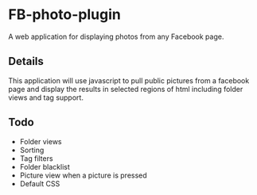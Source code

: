 FB-photo-plugin
===============

A web application for displaying photos from any Facebook page.

Details
--------------
This application will use javascript to pull public pictures from a facebook page and display the results in selected regions of html including folder views and tag support.

Todo
--------------
* Folder views
* Sorting
* Tag filters
* Folder blacklist
* Picture view when a picture is pressed
* Default CSS
